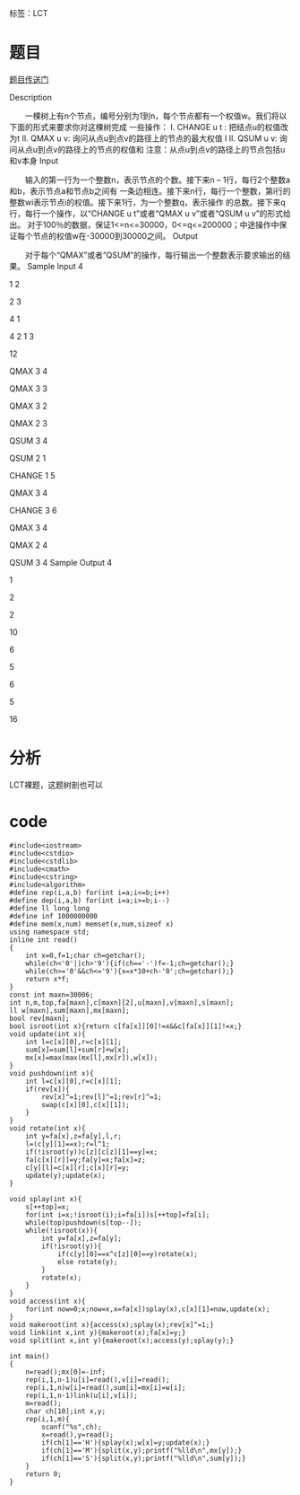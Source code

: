 ﻿---
tags: 
 - 数据结构-LCT
grammar_cjkRuby: true
catalog: true
layout:  post
header-img: "img/header/P18.jpg"
preview-img: "/img/preview/P38.jpg"
---
标签：LCT

# 题目

[题目传送门](http://www.lydsy.com/JudgeOnline/problem.php?id=1036)

Description

　　一棵树上有n个节点，编号分别为1到n，每个节点都有一个权值w。我们将以下面的形式来要求你对这棵树完成
一些操作： I. CHANGE u t : 把结点u的权值改为t II. QMAX u v: 询问从点u到点v的路径上的节点的最大权值 I
II. QSUM u v: 询问从点u到点v的路径上的节点的权值和 注意：从点u到点v的路径上的节点包括u和v本身
Input

　　输入的第一行为一个整数n，表示节点的个数。接下来n – 1行，每行2个整数a和b，表示节点a和节点b之间有
一条边相连。接下来n行，每行一个整数，第i行的整数wi表示节点i的权值。接下来1行，为一个整数q，表示操作
的总数。接下来q行，每行一个操作，以“CHANGE u t”或者“QMAX u v”或者“QSUM u v”的形式给出。
对于100％的数据，保证1<=n<=30000，0<=q<=200000；中途操作中保证每个节点的权值w在-30000到30000之间。
Output

　　对于每个“QMAX”或者“QSUM”的操作，每行输出一个整数表示要求输出的结果。
Sample Input
4

1 2

2 3

4 1

4 2 1 3

12

QMAX 3 4

QMAX 3 3

QMAX 3 2

QMAX 2 3

QSUM 3 4

QSUM 2 1

CHANGE 1 5

QMAX 3 4

CHANGE 3 6

QMAX 3 4

QMAX 2 4

QSUM 3 4
Sample Output
4

1

2

2

10

6

5

6

5

16

# 分析

LCT裸题，这题树剖也可以

# code

```
#include<iostream>
#include<cstdio>
#include<cstdlib>
#include<cmath>
#include<cstring>
#include<algorithm>
#define rep(i,a,b) for(int i=a;i<=b;i++)
#define dep(i,a,b) for(int i=a;i>=b;i--)
#define ll long long
#define inf 1000000000
#define mem(x,num) memset(x,num,sizeof x)
using namespace std;
inline int read()
{
    int x=0,f=1;char ch=getchar();
    while(ch<'0'||ch>'9'){if(ch=='-')f=-1;ch=getchar();}
    while(ch>='0'&&ch<='9'){x=x*10+ch-'0';ch=getchar();}
    return x*f;
}
const int maxn=30006;
int n,m,top,fa[maxn],c[maxn][2],u[maxn],v[maxn],s[maxn];
ll w[maxn],sum[maxn],mx[maxn];
bool rev[maxn];
bool isroot(int x){return c[fa[x]][0]!=x&&c[fa[x]][1]!=x;}
void update(int x){
	int l=c[x][0],r=c[x][1];
	sum[x]=sum[l]+sum[r]+w[x];
	mx[x]=max(max(mx[l],mx[r]),w[x]);
}
void pushdown(int x){
	int l=c[x][0],r=c[x][1];
	if(rev[x]){
		rev[x]^=1;rev[l]^=1;rev[r]^=1;
		swap(c[x][0],c[x][1]);
	}
}
void rotate(int x){
	int y=fa[x],z=fa[y],l,r;
	l=(c[y][1]==x);r=l^1;
	if(!isroot(y))c[z][c[z][1]==y]=x;
	fa[c[x][r]]=y;fa[y]=x;fa[x]=z;
	c[y][l]=c[x][r];c[x][r]=y;
	update(y);update(x);
}

void splay(int x){
	s[++top]=x;
	for(int i=x;!isroot(i);i=fa[i])s[++top]=fa[i];
	while(top)pushdown(s[top--]);
	while(!isroot(x)){
		int y=fa[x],z=fa[y];
		if(!isroot(y)){
			if(c[y][0]==x^c[z][0]==y)rotate(x);
			else rotate(y);
		}
		rotate(x);
	}
}
void access(int x){
	for(int now=0;x;now=x,x=fa[x])splay(x),c[x][1]=now,update(x);
}
void makeroot(int x){access(x);splay(x);rev[x]^=1;}
void link(int x,int y){makeroot(x);fa[x]=y;}
void split(int x,int y){makeroot(x);access(y);splay(y);}

int main()
{
	n=read();mx[0]=-inf;
	rep(i,1,n-1)u[i]=read(),v[i]=read();
	rep(i,1,n)w[i]=read(),sum[i]=mx[i]=w[i];
	rep(i,1,n-1)link(u[i],v[i]);
	m=read();
	char ch[10];int x,y;
	rep(i,1,m){
		scanf("%s",ch);
		x=read(),y=read();
		if(ch[1]=='H'){splay(x);w[x]=y;update(x);}
		if(ch[1]=='M'){split(x,y);printf("%lld\n",mx[y]);}
		if(ch[1]=='S'){split(x,y);printf("%lld\n",sum[y]);}
	}
	return 0;
}
```

